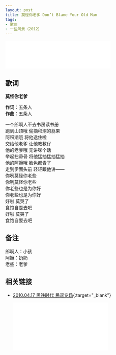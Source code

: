 ```yaml
---
layout: post
title: 莫怪你老爹 Don’t Blame Your Old Man
tags:
- 歌曲
- 一些风景（2012）
---
```


<iframe frameborder="no" border="0" marginwidth="0" marginheight="0" width=330 height=86 src="//music.163.com/outchain/player?type=2&id=28587856&auto=1&height=66"></iframe>

## 歌词

**莫怪你老爹**

**作词**：五条人  
**作曲**：五条人

一个郎啊人不去书房读书册  
跑到山顶哦 偷摘积潮的荔果  
阿积潮哦 将他逮住啦  
交给他老爹 让他教教仔  
他的老爹哦 无讲咪个话  
举起扫帚骨 将他猛抽猛抽猛抽  
他的阿嫲哦 脸色都青了  
走到伊面头前 轻轻跟他讲——  
你咧莫怪你老些  
你咧莫怪你老些  
你老些也是为你好  
你老些也是为你好  
好啦 莫哭了  
食饱自耍去吧  
好啦 莫哭了  
食饱自耍去吧  

## 备注

郎啊人：小孩  
阿嫲：奶奶  
老些：老爹

## 相关链接

- [2010.04.17 黑铁时代 民谣专场](https://www.bilibili.com/video/BV1nv411k7r9/){:target="_blank"}

  <div class="iframe-container">
  <iframe class="responsive-iframe" src="//player.bilibili.com/player.html?aid=584043799&bvid=BV1nv411k7r9&cid=217333644&page=2" frameborder="no" allowfullscreen="true"></iframe>
  </div>
